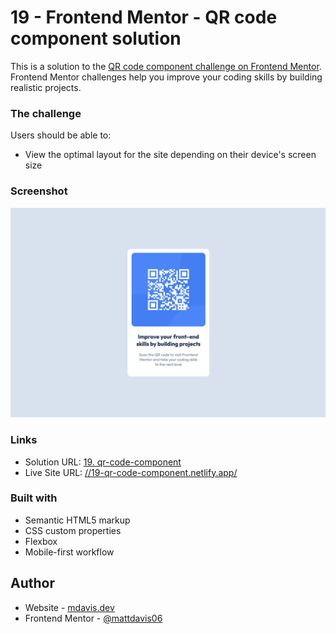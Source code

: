 # 19 - Frontend Mentor - QR code component solution

This is a solution to the [QR code component challenge on Frontend Mentor](https://www.frontendmentor.io/challenges/qr-code-component-iux_sIO_H). Frontend Mentor challenges help you improve your coding skills by building realistic projects.

### The challenge

Users should be able to:

- View the optimal layout for the site depending on their device's screen size

### Screenshot

![](./screenshot.jpg)

### Links

- Solution URL: [19. qr-code-component](https://github.com/mattdavis06/Frontend-Mentor-Projects/tree/main/19.%20qr-code-component)
- Live Site URL: [//19-qr-code-component.netlify.app/](https://19-qr-code-component.netlify.app/)

### Built with

- Semantic HTML5 markup
- CSS custom properties
- Flexbox
- Mobile-first workflow

## Author

- Website - [mdavis.dev](https://www.mdavis.dev)
- Frontend Mentor - [@mattdavis06](https://www.frontendmentor.io/profile/mattdavis06)
